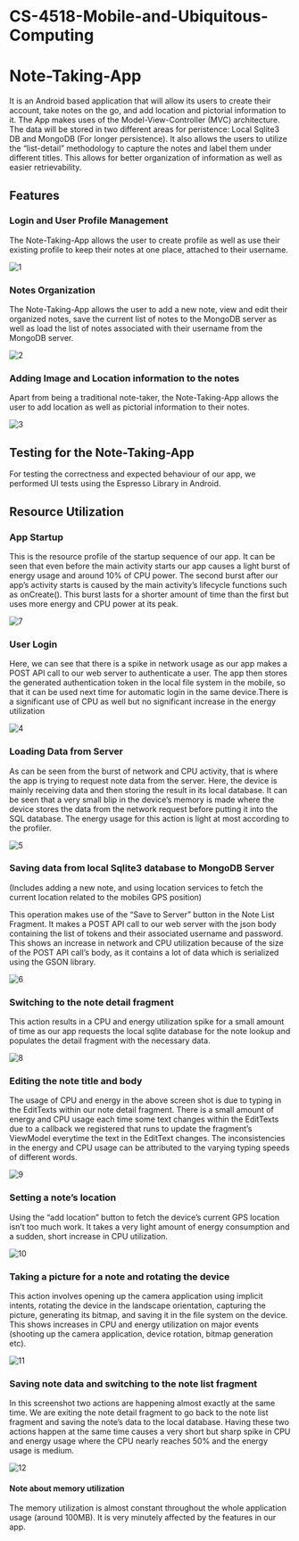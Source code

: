 # CS-4518-Mobile-and-Ubiquitous-Computing
# Note-Taking-App

It is an Android based application that will allow its users to create their account, take notes on the go, and add location and pictorial information to it. The App makes uses of the Model-View-Controller (MVC) architecture. The data will be stored in two different areas for peristence: Local Sqlite3 DB and MongoDB (For longer persistence). It also allows the users to utilize the “list-detail” methodology to capture the notes and label them under different titles. This allows for better organization of information as well as easier retrievability. 
 
## Features

### Login and User Profile Management

The Note-Taking-App allows the user to create profile as well as use their existing profile to keep their notes at one place, attached to their username.

![1](https://user-images.githubusercontent.com/47456525/136677780-eb739320-8dab-495d-966b-da8e62518a11.png)

### Notes Organization

The Note-Taking-App allows the user to add a new note, view and edit their organized notes, save the current list of notes to the MongoDB server as well as load the list of notes associated with their username from the MongoDB server.

![2](https://user-images.githubusercontent.com/47456525/136677829-8e9dffe3-5771-4045-a640-8ba11887e72e.png)

### Adding Image and Location information to the notes

Apart from being a traditional note-taker, the Note-Taking-App allows the user to add location as well as pictorial information to their notes.

![3](https://user-images.githubusercontent.com/47456525/136677885-fc9b8bf2-9034-457b-a6fd-c729412030ef.png)

## Testing for the Note-Taking-App

For testing the correctness and expected behaviour of our app, we performed UI tests using the Espresso Library in Android. 

## Resource Utilization

### App Startup

This is the resource profile of the startup sequence of our app. It can be seen that even before the main activity starts our app causes a light burst of energy usage and around 10% of CPU power. The second burst after our app’s activity starts is caused by the main activity’s lifecycle functions such as onCreate(). This burst lasts for a shorter amount of time than the first but uses more energy and CPU power at its peak.

![7](https://user-images.githubusercontent.com/47456525/136678047-2010fe21-e284-4650-85d3-7bffcf514df3.png)

### User Login

Here, we can see that there is a spike in network usage as our app makes a POST API call to our web server to authenticate a user. The app then stores the generated authentication token in the local file system in the mobile, so that it can be used next time for automatic login in the same device.There is a significant use of CPU as well but no significant increase in the energy utilization

![4](https://user-images.githubusercontent.com/47456525/136677938-0aeefe60-2852-4160-b324-8397e7d1805a.png)

### Loading Data from Server

As can be seen from the burst of network and CPU activity, that is where the app is trying to request note data from the server. Here, the device is mainly receiving data and then storing the result in its local database. It can be seen that a very small blip in the device’s memory is made where the device stores the data from the network request before putting it into the SQL database. The energy usage for this action is light at most according to the profiler.

![5](https://user-images.githubusercontent.com/47456525/136677967-dd1cd365-8a2c-4bd6-9ce5-39ec96a9befb.png)

### Saving data from local Sqlite3 database to MongoDB Server 
(Includes adding a new note, and using location services to fetch the current location related to the mobiles GPS position)

This operation makes use of the “Save to Server” button in the Note List Fragment. It makes a POST API call to our web server with the json body containing the list of tokens and their associated username and password. This shows an increase in network and CPU utilization because of the size of the POST API call’s body, as it contains a lot of data which is serialized using the GSON library.

![6](https://user-images.githubusercontent.com/47456525/136678019-788fb28d-5d67-491a-8dd3-b6b9376e917d.png)

### Switching to the note detail fragment

This action results in a CPU and energy utilization spike for a small amount of time as our app requests the local sqlite database for the note lookup and populates the detail fragment with the necessary data.

![8](https://user-images.githubusercontent.com/47456525/136678068-aaf8562a-b078-4a9e-8278-badd73cc95ce.png)

### Editing the note title and body

The usage of CPU and energy in the above screen shot is due to typing in the EditTexts within our note detail fragment. There is a small amount of energy and CPU usage each time some text changes within the EditTexts due to a callback we registered that runs to update the fragment’s ViewModel everytime the text in the EditText changes. The inconsistencies in the energy and CPU usage can be attributed to the varying typing speeds of different words.

![9](https://user-images.githubusercontent.com/47456525/136678084-725935b7-e929-495d-8910-e9548f6a3893.png)

### Setting a note’s location

Using the “add location” button to fetch the device’s current GPS location isn’t too much work. It takes a very light amount of energy consumption and a sudden, short increase in CPU utilization.

![10](https://user-images.githubusercontent.com/47456525/136678097-0cb1aff6-e50e-4e43-b47c-f9a588574de8.png)

### Taking a picture for a note and rotating the device

This action involves opening up the camera application using implicit intents, rotating the device in the landscape orientation, capturing the picture, generating its bitmap, and saving it in the file system on the device. This shows increases in CPU and energy utilization on major events (shooting up the camera application, device rotation, bitmap generation etc).

![11](https://user-images.githubusercontent.com/47456525/136678110-4474f4e9-90b6-4e01-8801-9a77484e5115.png)

### Saving note data and switching to the note list fragment

In this screenshot two actions are happening almost exactly at the same time. We are exiting the note detail fragment to go back to the note list fragment and saving the note’s data to the local database. Having these two actions happen at the same time causes a very short but sharp spike in CPU and energy usage where the CPU nearly reaches 50% and the energy usage is medium.

![12](https://user-images.githubusercontent.com/47456525/136678128-cf766749-a358-44f7-bc11-fe41f4ad4425.png)

#### Note about memory utilization
The memory utilization is almost constant throughout the whole application usage (around 100MB). It is very minutely affected by the features in our app.





